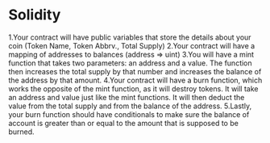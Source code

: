 # Solidity

1.Your contract will have public variables that store the details about your coin (Token Name, Token Abbrv., Total Supply)
2.Your contract will have a mapping of addresses to balances (address => uint)
3.You will have a mint function that takes two parameters: an address and a value. The function then increases the total supply by that number and increases the balance of the address by that amount.
4.Your contract will have a burn function, which works the opposite of the mint function, as it will destroy tokens. It will take an address and value just like the mint functions. It will then deduct the value from the total supply and from the balance of the address.
5.Lastly, your burn function should have conditionals to make sure the balance of account is greater than or equal to the amount that is supposed to be burned.
